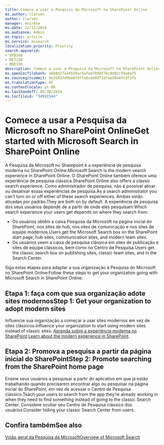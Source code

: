 ```yaml
---
title: Comece a usar a Pesquisa da Microsoft no SharePoint Online
ms.author: tlarsen
author: tlarsen
manager: mnirkhe
ms.date: 12/11/2018
ms.audience: Admin
ms.topic: article
ms.service: mssearch
localization_priority: Priority
search.appverid:
- BFB160
- MET150
- MOE150
description: Comece a usar a Pesquisa da Microsoft no SharePoint Online em sua organização
ms.openlocfilehash: 4b68d27a44559ac5afed7899f7bc8d01cf8a0a75
ms.sourcegitcommit: be2e837d9b087bffe6ce40d72d7ae58a8fcdf3fe
ms.translationtype: HT
ms.contentlocale: pt-BR
ms.lasthandoff: 05/30/2019
ms.locfileid: "34591544"
---
```

# <a name="get-started-with-microsoft-search-in-sharepoint-online"></a><span data-ttu-id="43472-103">Comece a usar a Pesquisa da Microsoft no SharePoint Online</span><span class="sxs-lookup"><span data-stu-id="43472-103">Get started with Microsoft Search in SharePoint Online</span></span>

<span data-ttu-id="43472-104">A Pesquisa da Microsoft no Sharepoint é a experiência de pesquisa moderna no SharePoint Online.</span><span class="sxs-lookup"><span data-stu-id="43472-104">Microsoft Search is the modern search experience in SharePoint Online.</span></span> <span data-ttu-id="43472-105">O SharePoint Online também oferece uma experiência de pesquisa clássica.</span><span class="sxs-lookup"><span data-stu-id="43472-105">SharePoint Online also offers a classic search experience.</span></span> <span data-ttu-id="43472-106">Como administrador de pesquisa, não é possível ativar ou desativar essas experiências de pesquisa.</span><span class="sxs-lookup"><span data-stu-id="43472-106">As a search administrator you can’t turn on or off either of these search experiences.</span></span> <span data-ttu-id="43472-107">Ambas estão ativadas por padrão.</span><span class="sxs-lookup"><span data-stu-id="43472-107">They are both on by default.</span></span> <span data-ttu-id="43472-108">A experiência de pesquisa dos seus usuários depende de a partir de onde eles pesquisam:</span><span class="sxs-lookup"><span data-stu-id="43472-108">Which search experience your users get depends on where they search from:</span></span>

- <span data-ttu-id="43472-109">Os usuários obtêm a caixa Pesquisa da Microsoft na página inicial do SharePoint, nos sites de hub, nos sites de comunicação e nos sites de equipe modernos.</span><span class="sxs-lookup"><span data-stu-id="43472-109">Users get the Microsoft Search box on the SharePoint start page, hub sites, communication sites, and modern team sites.</span></span>
- <span data-ttu-id="43472-110">Os usuários veem a caixa de pesquisa clássica em sites de publicação e sites de equipe clássicos, bem como no Centro de Pesquisa.</span><span class="sxs-lookup"><span data-stu-id="43472-110">Users get the classic search box on publishing sites, classic team sites, and in the Search Center.</span></span>

<span data-ttu-id="43472-111">Siga estas etapas para adaptar a sua organização à Pesquisa do Microsoft no SharePoint Online:</span><span class="sxs-lookup"><span data-stu-id="43472-111">Follow these steps to get your organization going with Microsoft Search in SharePoint Online:</span></span>
## <a name="step-1-get-your-organization-to-adopt-modern-sites"></a><span data-ttu-id="43472-112">Etapa 1: faça com que sua organização adote sites modernos</span><span class="sxs-lookup"><span data-stu-id="43472-112">Step 1: Get your organization to adopt modern sites</span></span>
<span data-ttu-id="43472-113">Influencie sua organização a começar a usar sites modernos em vez de sites clássicos.</span><span class="sxs-lookup"><span data-stu-id="43472-113">Influence your organization to start using modern sites instead of classic sites.</span></span> <span data-ttu-id="43472-114">[Aprenda sobre a experiência moderna no SharePoint](https://support.office.com/article/SharePoint-classic-and-modern-experiences-5725c103-505d-4a6e-9350-300d3ec7d73f).</span><span class="sxs-lookup"><span data-stu-id="43472-114">[Learn about the modern experience in SharePoint](https://support.office.com/article/SharePoint-classic-and-modern-experiences-5725c103-505d-4a6e-9350-300d3ec7d73f).</span></span>

## <a name="step-2-promote-searching-from-the-sharepoint-start-page"></a><span data-ttu-id="43472-115">Etapa 2: Promova a pesquisa a partir da página inicial do SharePoint</span><span class="sxs-lookup"><span data-stu-id="43472-115">Step 2: Promote searching from the SharePoint home page</span></span>
<span data-ttu-id="43472-116">Ensine seus usuários a pesquisar a partir do aplicativo em que já estão trabalhando quando precisarem encontrar algo ou pesquisar na página inicial do SharePoint, em vez de acessar o Centro de Pesquisa clássico.</span><span class="sxs-lookup"><span data-stu-id="43472-116">Teach your users to search from the app they’re already working in when they need to find something instead of going to the classic Search Center.</span></span> <span data-ttu-id="43472-117">Considere ocultar seu Centro de Pesquisa clássico dos usuários.</span><span class="sxs-lookup"><span data-stu-id="43472-117">Consider hiding your classic Search Center from users.</span></span>

## <a name="see-also"></a><span data-ttu-id="43472-118">Confira também</span><span class="sxs-lookup"><span data-stu-id="43472-118">See also</span></span>
[<span data-ttu-id="43472-119">Visão geral da Pesquisa da Microsoft</span><span class="sxs-lookup"><span data-stu-id="43472-119">Overview of Microsoft Search</span></span>](overview-microsoft-search.md)